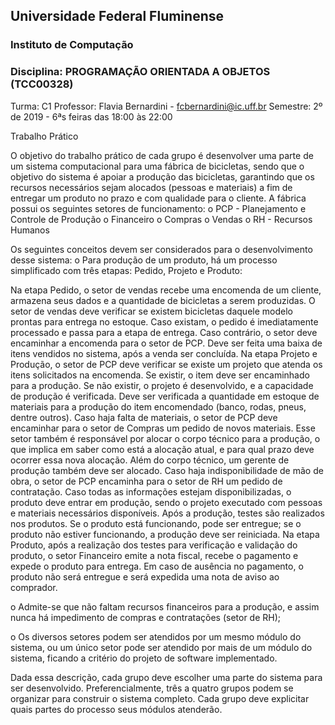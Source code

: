 ## Universidade Federal Fluminense
### Instituto de Computação


### Disciplina: PROGRAMAÇÃO ORIENTADA A OBJETOS (TCC00328)
Turma: C1
Professor: Flavia Bernardini - fcbernardini@ic.uff.br
Semestre: 2º de 2019 - 6ªs feiras das 18:00 às 22:00

Trabalho Prático

O objetivo do trabalho prático de cada grupo é desenvolver uma parte de um sistema computacional para uma fábrica de bicicletas, sendo que o objetivo do sistema é apoiar a produção das bicicletas, garantindo que os recursos necessários sejam alocados (pessoas e materiais) a fim de entregar um produto no prazo e com qualidade para o cliente.
A fábrica possui os seguintes setores de funcionamento:
o PCP - Planejamento e Controle de Produção
o Financeiro
o Compras
o Vendas
o RH - Recursos Humanos

Os seguintes conceitos devem ser considerados para o desenvolvimento desse sistema:
o Para produção de um produto, há um processo simplificado com três etapas: Pedido, Projeto e Produto:

Na etapa Pedido, o setor de vendas recebe uma encomenda de um cliente, armazena seus dados e a quantidade de bicicletas a serem produzidas. O setor de vendas deve verificar se existem bicicletas daquele modelo prontas para entrega no estoque. Caso existam, o pedido é imediatamente processado e passa para a etapa de entrega. Caso contrário, o setor deve encaminhar a encomenda para o setor de PCP.
Deve ser feita uma baixa de itens vendidos no sistema, após a venda ser concluída.
Na etapa Projeto e Produção, o setor de PCP deve verificar se existe um projeto que atenda os itens solicitados na encomenda. Se existir, o item deve ser encaminhado para a produção. Se não existir, o projeto é desenvolvido, e a capacidade de produção é verificada. Deve ser verificada a quantidade em estoque de materiais para a produção do item encomendado (banco, rodas, pneus, dentre outros). Caso haja falta de materiais, o setor de PCP deve encaminhar para o setor de Compras um pedido de novos materiais. Esse setor também é responsável por alocar o corpo técnico para a produção, o que implica em saber como está a
alocação atual, e para qual prazo deve ocorrer essa nova alocação. Além do corpo técnico, um gerente de produção também deve ser alocado. Caso haja indisponibilidade de mão de obra, o setor de PCP encaminha para o setor de RH um pedido de contratação. Caso todas as informações estejam disponibilizadas, o produto deve entrar em produção, sendo o projeto executado com pessoas e materiais necessários disponíveis. Após a produção, testes são realizados nos produtos. Se o produto está funcionando, pode ser entregue; se o produto não estiver funcionando, a produção deve ser reiniciada.
Na etapa Produto, após a realização dos testes para verificação e validação do produto, o setor Financeiro emite a nota fiscal, recebe o pagamento e expede o produto para entrega. Em caso de ausência no pagamento, o produto não será entregue e será expedida uma nota de aviso ao comprador.

o Admite-se que não faltam recursos financeiros para a produção, e assim nunca há impedimento de compras e contratações (setor de RH);

o Os diversos setores podem ser atendidos por um mesmo módulo do sistema, ou um único setor pode ser atendido por mais de um módulo do sistema, ficando a critério do projeto de software implementado.

Dada essa descrição, cada grupo deve escolher uma parte do sistema para ser desenvolvido. Preferencialmente, três a quatro grupos podem se organizar para construir o sistema completo. Cada grupo deve explicitar quais partes do processo seus módulos atenderão.

